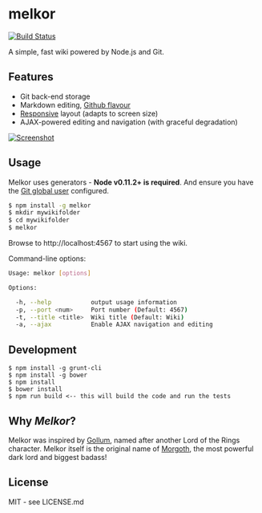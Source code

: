 # melkor

[![Build Status](https://secure.travis-ci.org/hiddentao/melkor.png)](http://travis-ci.org/hiddentao/melkor)

A simple, fast wiki powered by Node.js and Git.

## Features

* Git back-end storage
* Markdown editing, [Github flavour](https://help.github.com/articles/github-flavored-markdown)
* [Responsive](http://getbootstrap.com) layout (adapts to screen size)
* AJAX-powered editing and navigation (with graceful degradation)

[![Screenshot](https://raw.githubusercontent.com/hiddentao/melkor/master/screenshots/mobile.png)](https://github.com/hiddentao/melkor/tree/master/screenshots)

## Usage

Melkor uses generators - **Node v0.11.2+ is required**. And ensure you have 
the [Git global user](http://www.git-scm.com/book/ch7-1.html) configured.

```bash
$ npm install -g melkor
$ mkdir mywikifolder
$ cd mywikifolder
$ melkor
```

Browse to http://localhost:4567 to start using the wiki.

Command-line options:

```bash
Usage: melkor [options]

Options:

  -h, --help           output usage information
  -p, --port <num>     Port number (Default: 4567)
  -t, --title <title>  Wiki title (Default: Wiki)
  -a, --ajax           Enable AJAX navigation and editing
```

## Development

    $ npm install -g grunt-cli
    $ npm install -g bower
    $ npm install
    $ bower install
    $ npm run build <-- this will build the code and run the tests

## Why _Melkor_?

Melkor was inspired by [Gollum](https://github.com/github/gollum), named after
another Lord of the Rings character. Melkor itself is the original
name of [Morgoth](https://en.wikipedia.org/wiki/Morgoth), the most powerful
dark lord and biggest badass!

## License

MIT - see LICENSE.md
